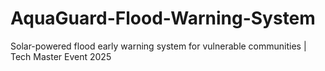 # AquaGuard-Flood-Warning-System
Solar-powered flood early warning system for vulnerable communities | Tech Master Event 2025
